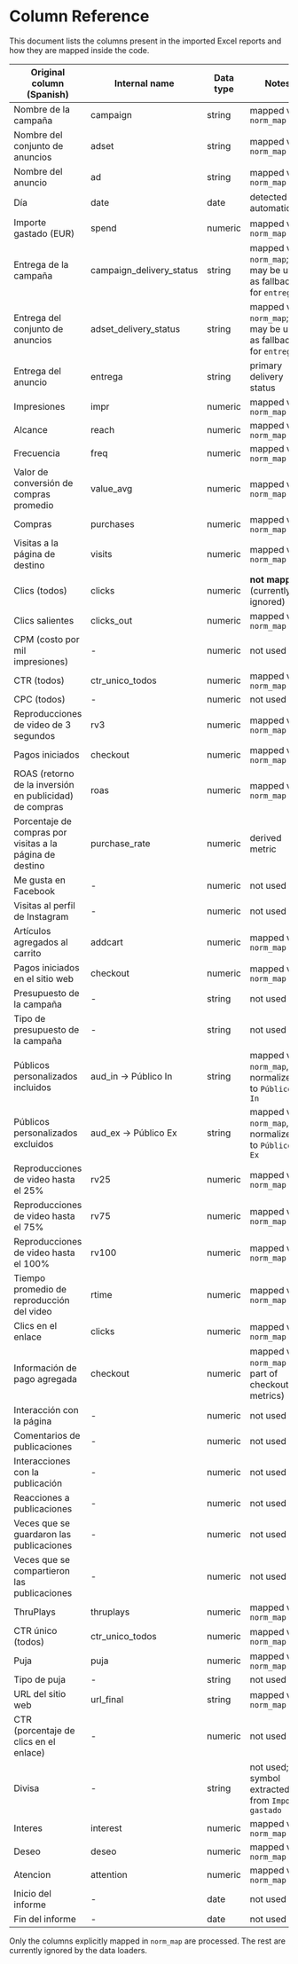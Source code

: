 # Column Reference

This document lists the columns present in the imported Excel reports and how they are mapped inside the code.

| Original column (Spanish) | Internal name | Data type | Notes |
| ------------------------- | ------------- | --------- | ----- |
| Nombre de la campaña | campaign | string | mapped via `norm_map` |
| Nombre del conjunto de anuncios | adset | string | mapped via `norm_map` |
| Nombre del anuncio | ad | string | mapped via `norm_map` |
| Día | date | date | detected automatically |
| Importe gastado (EUR) | spend | numeric | mapped via `norm_map` |
| Entrega de la campaña | campaign_delivery_status | string | mapped via `norm_map`; may be used as fallback for `entrega` |
| Entrega del conjunto de anuncios | adset_delivery_status | string | mapped via `norm_map`; may be used as fallback for `entrega` |
| Entrega del anuncio | entrega | string | primary delivery status |
| Impresiones | impr | numeric | mapped via `norm_map` |
| Alcance | reach | numeric | mapped via `norm_map` |
| Frecuencia | freq | numeric | mapped via `norm_map` |
| Valor de conversión de compras promedio | value_avg | numeric | mapped via `norm_map` |
| Compras | purchases | numeric | mapped via `norm_map` |
| Visitas a la página de destino | visits | numeric | mapped via `norm_map` |
| Clics (todos) | clicks | numeric | **not mapped** (currently ignored) |
| Clics salientes | clicks_out | numeric | mapped via `norm_map` |
| CPM (costo por mil impresiones) | - | numeric | not used |
| CTR (todos) | ctr_unico_todos | numeric | mapped via `norm_map` |
| CPC (todos) | - | numeric | not used |
| Reproducciones de video de 3 segundos | rv3 | numeric | mapped via `norm_map` |
| Pagos iniciados | checkout | numeric | mapped via `norm_map` |
| ROAS (retorno de la inversión en publicidad) de compras | roas | numeric | mapped via `norm_map` |
| Porcentaje de compras por visitas a la página de destino | purchase_rate | numeric | derived metric |
| Me gusta en Facebook | - | numeric | not used |
| Visitas al perfil de Instagram | - | numeric | not used |
| Artículos agregados al carrito | addcart | numeric | mapped via `norm_map` |
| Pagos iniciados en el sitio web | checkout | numeric | mapped via `norm_map` |
| Presupuesto de la campaña | - | string | not used |
| Tipo de presupuesto de la campaña | - | string | not used |
| Públicos personalizados incluidos | aud_in -> Público In | string | mapped via `norm_map`, normalized to `Públicos In` |
| Públicos personalizados excluidos | aud_ex -> Público Ex | string | mapped via `norm_map`, normalized to `Públicos Ex` |
| Reproducciones de video hasta el 25% | rv25 | numeric | mapped via `norm_map` |
| Reproducciones de video hasta el 75% | rv75 | numeric | mapped via `norm_map` |
| Reproducciones de video hasta el 100% | rv100 | numeric | mapped via `norm_map` |
| Tiempo promedio de reproducción del video | rtime | numeric | mapped via `norm_map` |
| Clics en el enlace | clicks | numeric | mapped via `norm_map` |
| Información de pago agregada | checkout | numeric | mapped via `norm_map` (as part of checkout metrics) |
| Interacción con la página | - | numeric | not used |
| Comentarios de publicaciones | - | numeric | not used |
| Interacciones con la publicación | - | numeric | not used |
| Reacciones a publicaciones | - | numeric | not used |
| Veces que se guardaron las publicaciones | - | numeric | not used |
| Veces que se compartieron las publicaciones | - | numeric | not used |
| ThruPlays | thruplays | numeric | mapped via `norm_map` |
| CTR único (todos) | ctr_unico_todos | numeric | mapped via `norm_map` |
| Puja | puja | numeric | mapped via `norm_map` |
| Tipo de puja | - | string | not used |
| URL del sitio web | url_final | string | mapped via `norm_map` |
| CTR (porcentaje de clics en el enlace) | - | numeric | not used |
| Divisa | - | string | not used; symbol extracted from `Importe gastado` |
| Interes | interest | numeric | mapped via `norm_map` |
| Deseo | deseo | numeric | mapped via `norm_map` |
| Atencion | attention | numeric | mapped via `norm_map` |
| Inicio del informe | - | date | not used |
| Fin del informe | - | date | not used |

Only the columns explicitly mapped in `norm_map` are processed. The rest are currently ignored by the data loaders.
